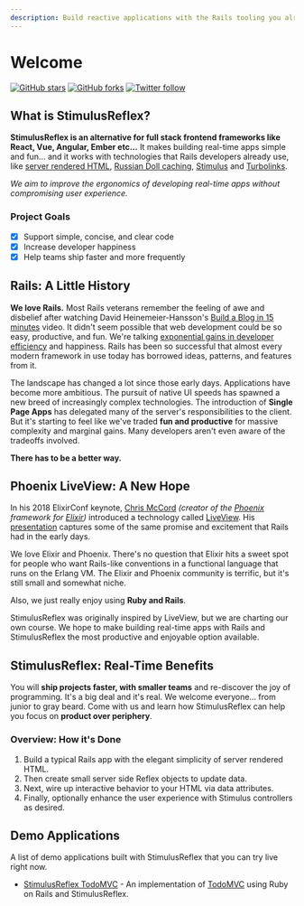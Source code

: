 ```yaml
---
description: Build reactive applications with the Rails tooling you already know and love.
---
```


# Welcome

[![GitHub stars](https://img.shields.io/github/stars/hopsoft/stimulus_reflex?style=social)](https://github.com/hopsoft/stimulus_reflex) [![GitHub forks](https://img.shields.io/github/forks/hopsoft/stimulus_reflex?style=social)](https://github.com/hopsoft/stimulus_reflex) [![Twitter follow](https://img.shields.io/twitter/follow/hopsoft?style=social)](https://twitter.com/hopsoft)

## What is StimulusReflex?

**StimulusReflex is an alternative for full stack frontend frameworks like React, Vue, Angular, Ember etc...** It makes building real-time apps simple and fun... and it works with technologies that Rails developers already use, like [server rendered HTML](https://guides.rubyonrails.org/action_view_overview.html), [Russian Doll caching](https://edgeguides.rubyonrails.org/caching_with_rails.html#russian-doll-caching), [Stimulus](https://stimulusjs.org/) and [Turbolinks](https://www.youtube.com/watch?v=SWEts0rlezA). 

_We aim to improve the ergonomics of developing real-time apps without compromising user experience._

### Project Goals

* [x] Support simple, concise, and clear code
* [x] Increase developer happiness
* [x] Help teams ship faster and more frequently

## Rails: A Little History

**We love Rails.** Most Rails veterans remember the feeling of awe and disbelief after watching David Heinemeier-Hansson's [Build a Blog in 15 minutes](https://www.youtube.com/watch?v=Gzj723LkRJY) video. It didn't seem possible that web development could be so easy, productive, and fun. We're talking [exponential gains in developer efficiency](https://www.youtube.com/watch?v=SWEts0rlezA&t=3m23s) and happiness. Rails has been so successful that almost every modern framework in use today has borrowed ideas, patterns, and features from it.

The landscape has changed a lot since those early days. Applications have become more ambitious. The pursuit of native UI speeds has spawned a new breed of increasingly complex technologies. The introduction of **Single Page Apps** has delegated many of the server's responsibilities to the client. But it's starting to feel like we've traded **fun and productive** for massive complexity and marginal gains. Many developers aren't even aware of the tradeoffs involved.

**There has to be a better way.**

## Phoenix LiveView: A New Hope

In his 2018 ElixirConf keynote, [Chris McCord](https://twitter.com/chris_mccord) _\(creator of the_ [_Phoenix_](http://www.phoenixframework.org/) _framework for_ [_Elixir_](https://elixir-lang.org/)_\)_ introduced a technology called [LiveView](https://github.com/phoenixframework/phoenix_live_view). His [presentation](https://www.youtube.com/watch?v=8xJzHq8ru0M) captures some of the same promise and excitement that Rails had in the early days.

We love Elixir and Phoenix. There's no question that Elixir hits a sweet spot for people who want Rails-like conventions in a functional language that runs on the Erlang VM. The Elixir and Phoenix community is terrific, but it's still small and somewhat niche.

Also, we just really enjoy using **Ruby and Rails**. 

StimulusReflex was originally inspired by LiveView, but we are charting our own course. We hope to make building real-time apps with Rails and StimulusReflex the most productive and enjoyable option available.

## StimulusReflex: Real-Time Benefits

You will **ship projects faster, with smaller teams** and re-discover the joy of programming. It's a big deal and it's real.  We welcome everyone... from junior to gray beard. Come with us and learn how StimulusReflex can help you focus on **product over periphery**.

### Overview: How it's Done

1. Build a typical Rails app with the elegant simplicity of server rendered HTML.
2. Then create small server side Reflex objects to update data.
3. Next, wire up interactive behavior to your HTML via data attributes.
4. Finally, optionally enhance the user experience with Stimulus controllers as desired.

## Demo Applications

A list of demo applications built with StimulusReflex that you can try live right now.

* [StimulusReflex TodoMVC](http://todomvc.stimulusreflex.com) - An implementation of [TodoMVC](http://todomvc.com/) using Ruby on Rails and StimulusReflex.

